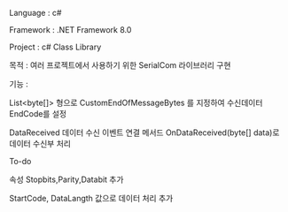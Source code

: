 Language : c#

Framework : .NET Framework 8.0

Project : c# Class Library

목적 : 여러 프로젝트에서 사용하기 위한 SerialCom 라이브러리 구현

기능 :

List<byte[]> 형으로 CustomEndOfMessageBytes 를 지정하여 수신데이터 EndCode를 설정

DataReceived 데이터 수신 이벤트 연결 메서드 OnDataReceived(byte[] data)로 데이터 수신부 처리



To-do

속성 Stopbits,Parity,Databit 추가

StartCode, DataLangth 값으로 데이터 처리 추가
